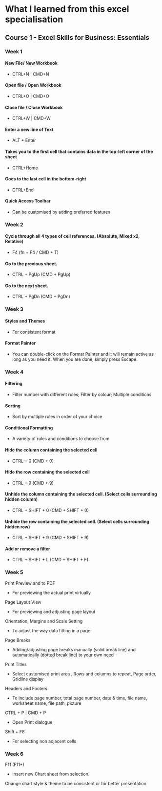 # What I learned from this excel specialisation

## Course 1 - Excel Skills for Business: Essentials

### Week 1
  
  
#### New File/ New Workbook
- CTRL+N | CMD+N

#### Open file / Open Workbook
- CTRL+O | CMD+O

#### Close file / Close Workbook
- CTRL+W | CMD+W

#### Enter a new line of Text
- ALT + Enter

#### Takes you to the first cell that contains data in the top-left corner of the sheet
- CTRL+Home 
 
#### Goes to the last cell in the bottom-right
- CTRL+End

#### Quick Access Toolbar
- Can be customised by adding preferred features
 
### Week 2 
#### Cycle through all 4 types of cell references. (Absolute, Mixed x2, Relative)
- F4 (fn + F4 / CMD + T)  

#### Go to the previous sheet.
- CTRL + PgUp (CMD + PgUp) 

#### Go to the next sheet.
- CTRL + PgDn (CMD + PgDn)  

### Week 3
#### Styles and Themes
- For consistent format

#### Format Painter
- You can double-click on the Format Painter and it will remain active as long as you need it. When you are done, simply press Escape.


### Week 4
#### Filtering
- Filter number with different rules; Filter by colour; Multiple conditions

#### Sorting
- Sort by multiple rules in order of your choice

#### Conditional Formatting
- A variety of rules and conditions to choose from

#### Hide the column containing the selected cell
- CTRL + 0 (CMD + 0)

#### Hide the row containing the selected cell
- CTRL + 9 (CMD + 9)

#### Unhide the column containing the selected cell. (Select cells surrounding hidden column)
- CTRL + SHIFT + 0 (CMD + SHIFT + 0)

#### Unhide the row containing the selected cell. (Select cells surrounding hidden row)
- CTRL + SHIFT + 9 (CMD + SHIFT + 9)

#### Add or remove a filter
- CTRL + SHIFT + L (CMD + SHIFT + F) 

### Week 5
Print Preview and to PDF
- For previewing the actual print virtually

Page Layout View
- For previewing and adjusting page layout

Orientation, Margins and Scale Setting
- To adjust the way data fitting in a page

Page Breaks
- Adding/adjusting page breaks manually (solid break line) and automatically (dotted break line) to your own need

Print Titles
- Select customised print area , Rows and columns to repeat, Page order, Gridline display

Headers and Footers
- To include page number, total page number, date & time, file name, worksheet name, file path, picture

CTRL + P | CMD + P
- Open Print dialogue

Shift + F8
- For selecting non adjacent cells


### Week 6 
F11 (F11*)
- Insert new Chart sheet from selection.

Change chart style & theme to be consistent or for better presentation
